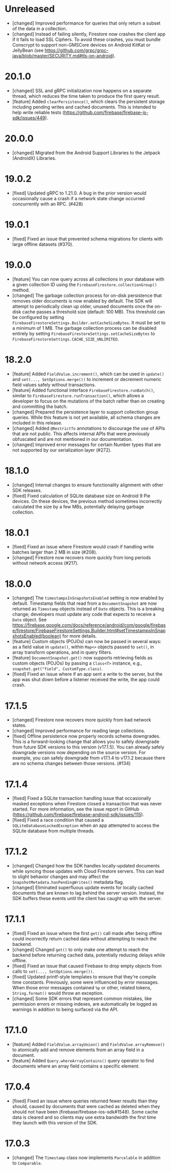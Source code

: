 # Unreleased
- [changed] Improved performance for queries that only return a subset of the
  data in a collection.
- [changed] Instead of failing silently, Firestore now crashes the client app
  if it fails to load SSL Ciphers. To avoid these crashes, you must bundle 
  Conscrypt to support non-GMSCore devices on Android KitKat or JellyBean (see
  https://github.com/grpc/grpc-java/blob/master/SECURITY.md#tls-on-android).

# 20.1.0
- [changed] SSL and gRPC initialization now happens on a separate thread, which
  reduces the time taken to produce the first query result.
- [feature] Added `clearPersistence()`, which clears the persistent storage
  including pending writes and cached documents. This is intended to help
  write reliable tests (https://github.com/firebase/firebase-js-sdk/issues/449).

# 20.0.0
- [changed] Migrated from the Android Support Libraries to the Jetpack
  (AndroidX) Libraries.

# 19.0.2
- [fixed] Updated gRPC to 1.21.0. A bug in the prior version would occasionally
  cause a crash if a network state change occurred concurrently with an RPC.
  (#428)

# 19.0.1
- [fixed] Fixed an issue that prevented schema migrations for clients with
  large offline datasets (#370).

# 19.0.0
- [feature] You can now query across all collections in your database with a
  given collection ID using the `FirebaseFirestore.collectionGroup()` method.
- [changed] The garbage collection process for on-disk persistence that
  removes older documents is now enabled by default. The SDK will attempt to
  periodically clean up older, unused documents once the on-disk cache passes a
  threshold size (default: 100 MB). This threshold can be configured by setting
  `FirebaseFirestoreSettings.Builder.setCacheSizeBytes`. It must be set to a
  minimum of 1 MB. The garbage collection process can be disabled entirely by
  setting `FirebaseFirestoreSettings.setCacheSizeBytes` to
  `FirebaseFirestoreSettings.CACHE_SIZE_UNLIMITED`.

# 18.2.0
- [feature] Added `FieldValue.increment()`, which can be used in `update()` and
  `set(..., SetOptions.merge())` to increment or decrement numeric field values
  safely without transactions.
- [feature] Added functional interface `FirebaseFirestore.runBatch()`, similar
  to `FirebaseFirestore.runTransaction()`, which allows a developer to focus on
  the mutations of the batch rather than on creating and committing the batch.
- [changed] Prepared the persistence layer to support collection group queries.
  While this feature is not yet available, all schema changes are included in
  this release.
- [changed] Added `@RestrictTo` annotations to discourage the use of APIs that
  are not public. This affects internal APIs that were previously obfuscated and
  are not mentioned in our documentation.
- [changed] Improved error messages for certain Number types that are not
  supported by our serialization layer (#272).

# 18.1.0
- [changed] Internal changes to ensure functionality alignment with other SDK
  releases.
- [fixed] Fixed calculation of SQLite database size on Android 9 Pie devices.
  On these devices, the previous method sometimes incorrectly calculated the
  size by a few MBs, potentially delaying garbage collection.

# 18.0.1
- [fixed] Fixed an issue where Firestore would crash if handling write batches
  larger than 2 MB in size (#208).
- [changed] Firestore now recovers more quickly from long periods without
  network access (#217).

# 18.0.0
- [changed] The `timestampsInSnapshotsEnabled` setting is now enabled by
  default. Timestamp fields that read from a `DocumentSnapshot` are now
  returned as `Timestamp` objects instead of `Date` objects. This is a breaking
  change; developers must update any code that expects to receive a `Date`
  object. See https://firebase.google.com/docs/reference/android/com/google/firebase/firestore/FirebaseFirestoreSettings.Builder.html#setTimestampsInSnapshotsEnabled(boolean) for more details.
- [feature] Custom objects (POJOs) can now be passed in several ways: as a
  field value in `update()`, within `Map<>` objects passed to `set()`, in array
  transform operations, and in query filters.
- [feature] `DocumentSnapshot.get()` now supports retrieving fields as
  custom objects (POJOs) by passing a `Class<T>` instance, e.g.,
  `snapshot.get("field", CustomType.class)`.
- [fixed] Fixed an issue where if an app sent a write to the server, but the
  app was shut down before a listener received the write, the app could crash.

# 17.1.5
- [changed] Firestore now recovers more quickly from bad network states.
- [changed] Improved performance for reading large collections.
- [fixed] Offline persistence now properly records schema downgrades. This is a
  forward-looking change that allows you to safely downgrade from future SDK
  versions to this version (v17.1.5). You can already safely downgrade versions
  now depending on the source version. For example, you can safely downgrade
  from v17.1.4 to v17.1.2 because there are no schema changes between those
  versions. (#134)

# 17.1.4
- [fixed] Fixed a SQLite transaction handling issue that occasionally masked
  exceptions when Firestore closed a transaction that was never started. For
  more information, see the issue report in GitHub (https://github.com/firebase/firebase-android-sdk/issues/115).
- [fixed] Fixed a race condition that caused a `SQLiteDatabaseLockedException`
  when an app attempted to access the SQLite database from multiple threads.

# 17.1.2
- [changed] Changed how the SDK handles locally-updated documents while syncing
  those updates with Cloud Firestore servers. This can lead to slight behavior
  changes and may affect the `SnapshotMetadata.hasPendingWrites()` metadata
  flag.
- [changed] Eliminated superfluous update events for locally cached documents
  that are known to lag behind the server version. Instead, the SDK buffers
  these events until the client has caught up with the server.

# 17.1.1
- [fixed] Fixed an issue where the first `get()` call made after being offline
  could incorrectly return cached data without attempting to reach the backend.
- [changed] Changed `get()` to only make one attempt to reach the backend before
  returning cached data, potentially reducing delays while offline.
- [fixed] Fixed an issue that caused Firebase to drop empty objects from calls
  to `set(..., SetOptions.merge())`.
- [fixed] Updated printf-style templates to ensure that they're compile time
  constants. Previously, some were influenced by error messages. When those
  error messages contained `%p` or other, related tokens, `String.format()`
  would throw an exception.
- [changed] Some SDK errors that represent common mistakes, like permission
  errors or missing indexes, are automatically be logged as warnings in addition
  to being surfaced via the API.

# 17.1.0
- [feature] Added `FieldValue.arrayUnion()` and `FieldValue.arrayRemove()` to
  atomically add and remove elements from an array field in a document.
- [feature] Added `Query.whereArrayContains()` query operator to find documents
  where an array field contains a specific element.

# 17.0.4
- [fixed] Fixed an issue where queries returned fewer results than they should,
  caused by documents that were cached as deleted when they should not have
  been (firebase/firebase-ios-sdk#1548). Some cache data is cleared and so
  clients may use extra bandwidth the first time they launch with this version
  of the SDK.

# 17.0.3
- [changed] The `Timestamp` class now implements `Parcelable` in addition to
  `Comparable`.
